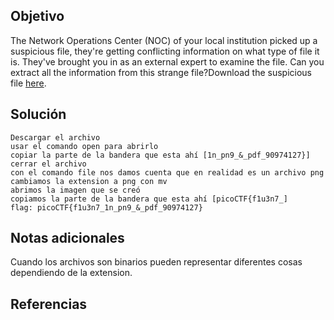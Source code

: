 ## Objetivo

The Network Operations Center (NOC) of your local institution picked up a suspicious file, they're getting conflicting information on what type of file it is. They've brought you in as an external expert to examine the file. Can you extract all the information from this strange file?Download the suspicious file [here](https://artifacts.picoctf.net/c_titan/96/flag2of2-final.pdf).
## Solución
```
Descargar el archivo
usar el comando open para abrirlo
copiar la parte de la bandera que esta ahí [1n_pn9_&_pdf_90974127}]
cerrar el archivo
con el comando file nos damos cuenta que en realidad es un archivo png
cambiamos la extension a png con mv
abrimos la imagen que se creó
copiamos la parte de la bandera que esta ahí [picoCTF{f1u3n7_]
flag: picoCTF{f1u3n7_1n_pn9_&_pdf_90974127}
```
## Notas adicionales

Cuando los archivos son binarios pueden representar diferentes cosas dependiendo de la extension.
## Referencias